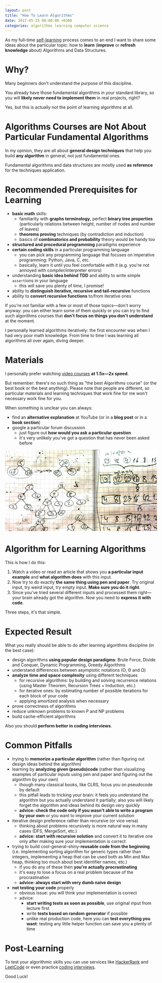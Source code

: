 ```yaml
---
layout: post
title: "How To Learn Algorithms"
date: 2017-05-25 08:00:00 +0300
categories: algorithms learning computer science
---
```


As my full-time [self-learning](/2016/11/29/self-learning/) process comes to an end I want to share some ideas about the particular topic: how to **learn** (**improve** or **refresh knowledge** about) Algorithms and Data Structures.

# Why?
Many beginners don't understand the purpose of this discipline.

You already have those fundamental algorithms in your standard library, so you will **likely never need to implement them** in real projects, right?

Yes, but this is actually not the point of learning algorithms at all.

# Algorithms Courses are Not About Particular Fundamental Algorithms
In my opinion, they are all about **general design techniques** that help you build **any algorithm** in general, not just fundamental ones.

Fundamental algorithms and data structures are mostly used **as reference** for the techniques application.

# Recommended Prerequisites for Learning
- **basic math** skills:
    - familiarity with **graphs terminology**, perfect **binary tree properties** (particularly relations between height, number of nodes and number of leaves)
    - **theorems proving** techniques (by contradiction and induction)
    - basics of **combinatorics and probability** theory would be handy too
- **structured and procedural programming** paradigms experience
- **certain coding skills** in a particular programming language
    - you can pick any programming language that focuses on imperative programming: Python, Java, C, etc.
    - basically, learn it until you feel comfortable with it (e.g. you're not annoyed with compiler/interpreter errors)
- understanding **basic idea behind TDD** and ability to write simple `assert`ions in your language
    - this will save you plenty of time, I promise!
- ability to **distinguish iterative, recursive and tail-recursive** functions
- ability to **convert recursive functions** to/from iterative ones

If you're not familiar with a few or most of those topics—don't worry anyway: you can either learn some of them quickly or you can try to find such algorithms courses that **don't focus on things you don't understand** at the moment.

I personally learned algorithms iteratively: the first encounter was when I had very poor math knowledge.
From time to time I was learning all algorithms all over again, diving deeper.

# Materials
I personally prefer watching [video courses](/2016/11/29/self-learning/#algorithms-and-data-structures) **at 1.5x—2x speed**.

But remember: there's no such thing as "the best Algorithms course" (or the best book or the best anything).
Please note that people are different, so particular materials and learning techniques that work fine for me won't necessary work fine for you.

When something is unclear you can always:
- find an **alternative explanation** at YouTube (or in a **blog post** or in a **book section**)
- google a particular forum discussion
    - just figure out **how would you ask a particular question**
    - it's very unlikely you've got a question that has never been asked before

![](/pictures/how-to-learn-algorithms/input-example.jpg)
# Algorithm for Learning Algorithms
This is how I do this:
1. Watch a video or read an article that shows you **a particular input example** and **what algorithm does** with this input.
2. Now try to do exactly **the same thing using pen and paper**. Try original input, try weird input, try empty input. **Make sure you do it right**.
3. Since you've tried several different inputs and processed them right—your brain already got the algorithm. Now you need to **express it with code**.

Three steps, it's that simple.

# Expected Result
What you really should be able to do after learning algorithms discipline (in the best case):
- design algorithms **using popular design paradigms**: Brute Force, Divide and Conquer, Dynamic Programming, Greedy Algorithms
- understand differences between asymptotic notations (O, Θ and Ω)
- **analyze time and space complexity** using different techniques
    - for recursive algorithms: by building and solving recurrence relations (using Master Theorem, Recursion Trees + Induction, etc.)
    - for iterative ones: by estimating number of possible iterations for each block of your code
    - applying amortized analysis when necessary
- prove correctness of algorithms
- reduce unknown problems to known P and NP problems
- build cache-efficient algorithms

Also you should **perform better in coding interviews**.

# Common Pitfalls
- trying to **memorize a particular algorithm** (rather than figuring out design ideas behind the algorithm)
- learning by **analyzing given (pseudo)code** (rather than visualizing examples of particular inputs using pen and paper and figuring out the algorithm by your own)
    - though many classical books, like CLRS, focus you on pseudocode by default
    - this pitfall leads to tricking your brain: it feels you understand the algorithm but you actually understand it partially; also you will likely forget the algorithm and ideas behind its design very quickly
    - **advice: check the code only if you wasn't able to write a program by your own** or you want to improve your current solution
- iterative design preference rather than recursive (or vice versa)
    - thinking about problems recursively is more natural way in many cases (DFS, MergeSort, etc.)
    - **advice: start with recursive solution** and convert it to iterative one only after making sure your implementation is correct
- trying to build cool-general-shiny-**reusable code from the beginning** (i.e. implementing sorting algorithm for generic types rather than integers, implementing a heap that can be used both as Min and Max heap, thinking too much about best identifier names, etc.)
    - if you do any of these then **you're actually procrastinating**
    - it's easy to lose a focus on a real problem because of the procrastination
    - **advice: always start with very dumb naive design**
- **not testing your code** properly
    - obvious issue: you will think your implementation is correct
    - advice:
        - **start writing tests as soon as possible**, use original input from lecture first
        - write **tests based on random generator** if possible
        - unlike real production code, here you can **test everything you want**: testing any little helper function can save you a plenty of time

# Post-Learning
To test your algorithmic skills you can use services like [HackerRank](https://www.hackerrank.com) and [LeetCode](https://leetcode.com) or even practice [coding interviews](https://www.pramp.com/).

Good Luck!
